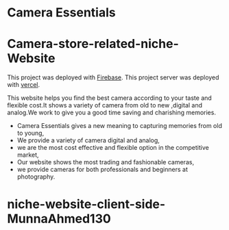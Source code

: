 # Camera Essentials

# Camera-store-related-niche-Website

This project was deployed with [Firebase](https://camera-essentials.web.app/).
This project server was deployed with [vercel](https://camera-store-server.vercel.app/).

This website helps you find the best camera according to your taste and flexible cost.It shows a variety of camera from old to new ,digital and analog.We work to give you a good time saving and charishing memories.

- Camera Essentials gives a new meaning to capturing memories from old to young,
- We provide a variety of camera digital and analog,
- we are the most cost effective and flexible option in the competitive market,
- Our website shows the most trading and fashionable cameras,
- we provide cameras for both professionals and beginners at photography.

# niche-website-client-side-MunnaAhmed130
